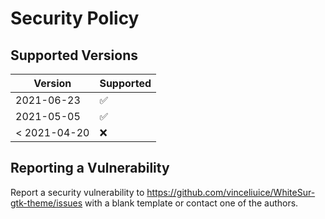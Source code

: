 # Security Policy

## Supported Versions

| Version      | Supported          |
| ------------ | ------------------ |
| 2021-06-23   | :white_check_mark: |
| 2021-05-05   | :white_check_mark: |
| < 2021-04-20 | :x:                |

## Reporting a Vulnerability

Report a security vulnerability to https://github.com/vinceliuice/WhiteSur-gtk-theme/issues
with a blank template or contact one of the authors.
